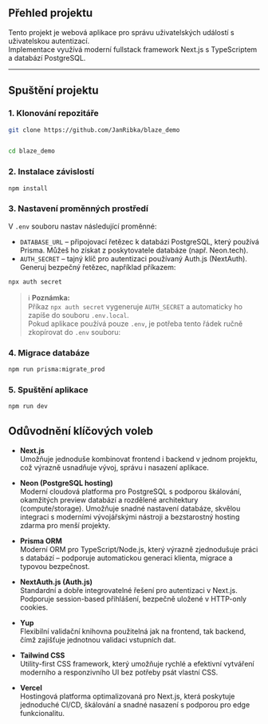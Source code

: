 ## Přehled projektu

Tento projekt je webová aplikace pro správu uživatelských událostí s uživatelskou autentizací.  
Implementace využívá moderní fullstack framework Next.js s TypeScriptem a databází PostgreSQL.

---

## Spuštění projektu

### 1. Klonování repozitáře

```bash
git clone https://github.com/JanRibka/blaze_demo
```

```bash

cd blaze_demo
```

### 2. Instalace závislostí

```bash
npm install
```

### 3. Nastavení proměnných prostředí

V `.env` souboru nastav následující proměnné:

- `DATABASE_URL` – připojovací řetězec k databázi PostgreSQL, který používá Prisma. Můžeš ho získat z poskytovatele databáze (např. Neon.tech).
- `AUTH_SECRET` – tajný klíč pro autentizaci používaný Auth.js (NextAuth). Generuj bezpečný řetězec, například příkazem:

```bash
npx auth secret
```

> ℹ️ **Poznámka:**  
> Příkaz `npx auth secret` vygeneruje `AUTH_SECRET` a automaticky ho zapíše do souboru `.env.local`.  
> Pokud aplikace používá pouze `.env`, je potřeba tento řádek ručně zkopírovat do `.env` souboru:

### 4. Migrace databáze

```bash
npm run prisma:migrate_prod
```

### 5. Spuštění aplikace

```bash
npm run dev
```

## Odůvodnění klíčových voleb

- **Next.js**  
  Umožňuje jednoduše kombinovat frontend i backend v jednom projektu, což výrazně usnadňuje vývoj, správu i nasazení aplikace.

- **Neon (PostgreSQL hosting)**  
  Moderní cloudová platforma pro PostgreSQL s podporou škálování, okamžitých preview databází a rozdělené architektury (compute/storage). Umožňuje snadné nastavení databáze, skvělou integraci s moderními vývojářskými nástroji a bezstarostný hosting zdarma pro menší projekty.

- **Prisma ORM**  
  Moderní ORM pro TypeScript/Node.js, který výrazně zjednodušuje práci s databází – podporuje automatickou generaci klienta, migrace a typovou bezpečnost.

- **NextAuth.js (Auth.js)**  
  Standardní a dobře integrovatelné řešení pro autentizaci v Next.js. Podporuje session-based přihlášení, bezpečně uložené v HTTP-only cookies.

- **Yup**  
  Flexibilní validační knihovna použitelná jak na frontend, tak backend, čímž zajišťuje jednotnou validaci vstupních dat.

- **Tailwind CSS**  
  Utility-first CSS framework, který umožňuje rychlé a efektivní vytváření moderního a responzivního UI bez potřeby psát vlastní CSS.

- **Vercel**  
  Hostingová platforma optimalizovaná pro Next.js, která poskytuje jednoduché CI/CD, škálování a snadné nasazení s podporou pro edge funkcionalitu.
